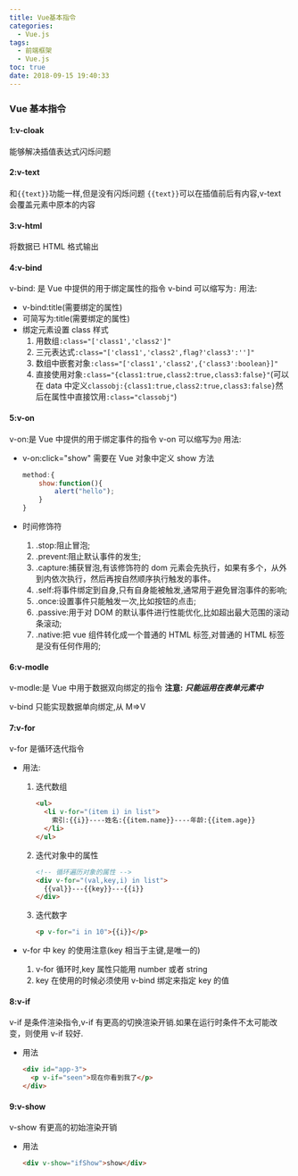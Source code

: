 ```yaml
---
title: Vue基本指令
categories:
  - Vue.js
tags:
  - 前端框架
  - Vue.js
toc: true
date: 2018-09-15 19:40:33
---
```


### Vue 基本指令

#### 1:v-cloak

能够解决插值表达式闪烁问题

#### 2:v-text

和`{{text}}`功能一样,但是没有闪烁问题
`{{text}}`可以在插值前后有内容,v-text 会覆盖元素中原本的内容

#### 3:v-html

将数据已 HTML 格式输出

#### 4:v-bind

v-bind: 是 Vue 中提供的用于绑定属性的指令
v-bind 可以缩写为`:`
用法:

- v-bind:title(需要绑定的属性)
- 可简写为:title(需要绑定的属性)
- 绑定元素设置 class 样式
  1. 用数组`:class="['class1','class2']"`
  2. 三元表达式`:class="['class1','class2',flag?'class3':'']"`
  3. 数组中嵌套对象`:class="['class1','class2',{'class3':boolean}]"`
  4. 直接使用对象`:class="{class1:true,class2:true,class3:false}"`(可以在 data 中定义`classobj:{class1:true,class2:true,class3:false}`然后在属性中直接饮用`:class="classobj"`)

#### 5:v-on

v-on:是 Vue 中提供的用于绑定事件的指令
v-on 可以缩写为`@`
用法:

- v-on:click="show"
  需要在 Vue 对象中定义 show 方法

  ```js
  method:{
      show:function(){
          alert("hello");
      }
  }
  ```

- 时间修饰符
  1. .stop:阻止冒泡;
  2. .prevent:阻止默认事件的发生;
  3. .capture:捕获冒泡,有该修饰符的 dom 元素会先执行，如果有多个，从外到内依次执行，然后再按自然顺序执行触发的事件。
  4. .self:将事件绑定到自身,只有自身能被触发,通常用于避免冒泡事件的影响;
  5. .once:设置事件只能触发一次,比如按钮的点击;
  6. .passive:用于对 DOM 的默认事件进行性能优化,比如超出最大范围的滚动条滚动;
  7. .native:把 vue 组件转化成一个普通的 HTML 标签,对普通的 HTML 标签是没有任何作用的;

#### 6:v-modle

v-modle:是 Vue 中用于数据双向绑定的指令
**注意:** **_只能运用在表单元素中_**

v-bind 只能实现数据单向绑定,从 M=>V

#### 7:v-for

v-for 是循环迭代指令

- 用法:
  1. 迭代数组
  
      ```html
      <ul>
        <li v-for="(item i) in list">
          索引:{{i}}----姓名:{{item.name}}----年龄:{{item.age}}
        </li>
      </ul>
      ```

  2. 迭代对象中的属性
  
      ```html
      <!-- 循环遍历对象的属性 -->
      <div v-for="(val,key,i) in list">
        {{val}}---{{key}}---{{i}}
      </div>
      ```
  
  3. 迭代数字

      ```html
      <p v-for="i in 10">{{i}}</p>
      ```

- v-for 中 key 的使用注意(key 相当于主键,是唯一的)
  1. v-for 循环时,key 属性只能用 number 或者 string
  2. key 在使用的时候必须使用 v-bind 绑定来指定 key 的值

#### 8:v-if

v-if 是条件渲染指令,v-if 有更高的切换渲染开销.如果在运行时条件不太可能改变，则使用 v-if 较好.

- 用法

  ```html
  <div id="app-3">
    <p v-if="seen">现在你看到我了</p>
  </div>
  ```

#### 9:v-show

v-show 有更高的初始渲染开销

- 用法

  ```html
  <div v-show="ifShow">show</div>
  ```
